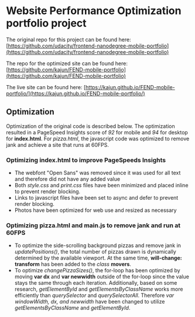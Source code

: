 # Website Performance Optimization portfolio project

The original repo for this project can be found here: [https://github.com/udacity/frontend-nanodegree-mobile-portfolio](https://github.com/udacity/frontend-nanodegree-mobile-portfolio)

The repo for the optimized site can be found here: [https://github.com/kajun/FEND-mobile-portfolio](https://github.com/kajun/FEND-mobile-portfolio)

The live site can be found here: [https://kajun.github.io/FEND-mobile-portfolio/](https://kajun.github.io/FEND-mobile-portfolio/)

## Optimization

Optimization of the original code is described below. The optimization resulted in a PageSpeed Insights score of *92* for mobile and *94* for desktop for **index.html**. For *pizza.html*, the javascript code was optimized to remove jank and achieve a site that runs at 60FPS.

### Optimizing **index.html** to improve PageSpeeds Insights
- The webfont "Open Sans" was removed since it was used for all text and therefore did not have any added value
- Both *style.css* and *print.css* files have been minimized and placed inline to prevent render blocking.
- Links to javascript files have been set to async and defer to prevent render blocking.
- Photos have been optimized for web use and resized as necessary


### Optimizing **pizza.html** and **main.js** to remove jank and run at 60FPS
- To optimize the side-scrolling background pizzas and remove jank in *updatePositions()*, the total number of pizzas drawn is dynamically determined by the available viewport. At the same time, **will-change: transform** has been added to the *class* **movers**. 
- To optimize *changePizzaSizes()*, the for-loop has been optimized by moving **var dx** and **var newwidth** outside of the for-loop since the value stays the same through each iteration. Additionally, based on some research, *getElementById* and *getElementsByClassName* works more efficiently than *querySelector* and *querySelectorAll*. Therefore *var windowWidth, dx, and newwidth* have been changed to utilize *getElementsByClassName* and *getElementById*.
